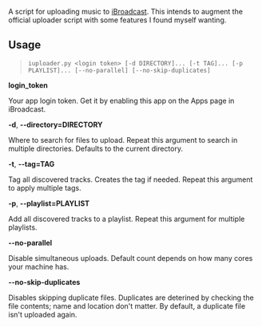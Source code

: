 A script for uploading music to [iBroadcast](https://www.ibroadcast.com/). This intends to augment the official uploader script with some features I found myself wanting.

## Usage
> ```iuploader.py <login token> [-d DIRECTORY]... [-t TAG]... [-p PLAYLIST]... [--no-parallel] [--no-skip-duplicates]```

**login_token**

Your app login token. Get it by enabling this app on the Apps page in iBroadcast.

**-d**, **--directory=DIRECTORY**

Where to search for files to upload. Repeat this argument to search in multiple directories. Defaults to the current directory.

**-t**, **--tag=TAG**

Tag all discovered tracks. Creates the tag if needed. Repeat this argument to apply multiple tags.

**-p**, **--playlist=PLAYLIST**

Add all discovered tracks to a playlist. Repeat this argument for multiple playlists.

**--no-parallel**

Disable simultaneous uploads. Default count depends on how many cores your machine has.

**--no-skip-duplicates**

Disables skipping duplicate files. Duplicates are deterined by checking the file contents; name and location don't matter. By default, a duplicate file isn't uploaded again.
